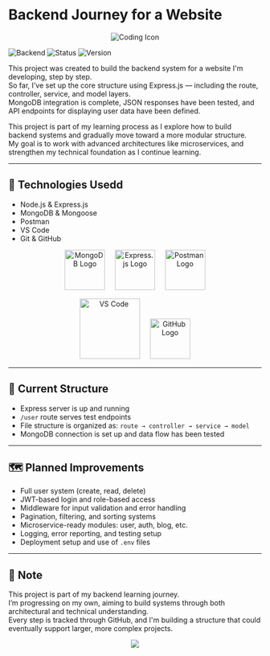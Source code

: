 # Backend Journey for a Website
<p align="center">
  <img src="https://img.icons8.com/external-flaticons-lineal-color-flat-icons/64/000000/external-coding-web-development-flaticons-lineal-color-flat-icons.png" alt="Coding Icon" />
</p>

![Backend](https://img.shields.io/badge/backend-Express.js-blue?style=flat-square)
![Status](https://img.shields.io/badge/status-active-brightgreen?style=flat-square)
![Version](https://img.shields.io/badge/version-0.1.0-lightgrey?style=flat-square)

This project was created to build the backend system for a website I'm developing, step by step.  
So far, I’ve set up the core structure using Express.js — including the route, controller, service, and model layers.  
MongoDB integration is complete, JSON responses have been tested, and API endpoints for displaying user data have been defined.

This project is part of my learning process as I explore how to build backend systems and gradually move toward a more modular structure.  
My goal is to work with advanced architectures like microservices, and strengthen my technical foundation as I continue learning.

---

## 🧰 Technologies Usedd

- Node.js & Express.js  
- MongoDB & Mongoose  
- Postman  
- VS Code  
- Git & GitHub  


<p align="center">
  <img src="https://cdn.iconscout.com/icon/free/png-256/mongodb-4-1175139.png" alt="MongoDB Logo" width="80" />
  &nbsp;&nbsp;&nbsp;
  <img src="https://cdn.iconscout.com/icon/free/png-256/express-15-1175170.png" alt="Express.js Logo" width="80" />
  &nbsp;&nbsp;&nbsp;
  <img src="https://cdn.iconscout.com/icon/free/png-256/postman-5-1175050.png" alt="Postman Logo" width="80" />
</p>

<p align="center">
  <img src="https://code.visualstudio.com/assets/images/code-stable.png" alt="VS Code" width="120" />
  &nbsp;&nbsp;&nbsp;
  <img src="https://cdn-icons-png.flaticon.com/512/25/25231.png" alt="GitHub Logo" width="80" />
</p>

---

## 🔧 Current Structure

- Express server is up and running  
- `/user` route serves test endpoints  
- File structure is organized as: `route → controller → service → model`  
- MongoDB connection is set up and data flow has been tested  

---

## 🗺️ Planned Improvements

- Full user system (create, read, delete)  
- JWT-based login and role-based access  
- Middleware for input validation and error handling  
- Pagination, filtering, and sorting systems  
- Microservice-ready modules: user, auth, blog, etc.  
- Logging, error reporting, and testing setup  
- Deployment setup and use of `.env` files  

---

## 📝 Note

This project is part of my backend learning journey.  
I’m progressing on my own, aiming to build systems through both architectural and technical understanding.  
Every step is tracked through GitHub, and I'm building a structure that could eventually support larger, more complex projects.
<p align="center">
  <img src="https://capsule-render.vercel.app/api?type=waving&color=0:0f2027,50:203a43,100:2c5364&height=200&section=footer&text=Thanks%20for%20visiting!%20🚀&fontSize=30&fontColor=ffffff" />
</p>
